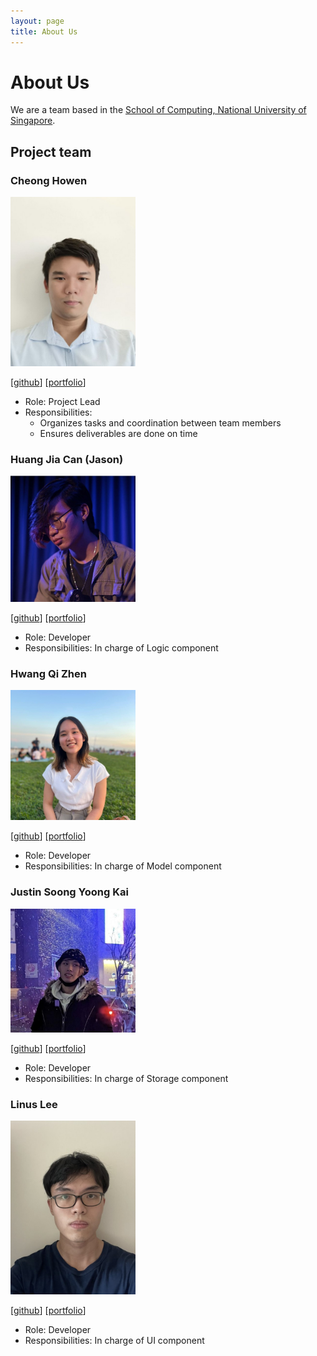 ```yaml
---
layout: page
title: About Us
---
```


# About Us

We are a team based in the [School of Computing, National University of Singapore](http://www.comp.nus.edu.sg).

## Project team

### Cheong Howen

<img src="images/howenc.png" width="200px">

[[github](https://github.com/howenc)]
[[portfolio](team/howenc.md)]

* Role: Project Lead
* Responsibilities:
    * Organizes tasks and coordination between team members
    * Ensures deliverables are done on time

### Huang Jia Can (Jason)

<img src="images/jason-raiin.png" width="200px">

[[github](http://github.com/jason-raiin)]
[[portfolio](team/jason-raiin.md)]

* Role: Developer
* Responsibilities: In charge of Logic component

### Hwang Qi Zhen

<img src="images/qz1004.png" width="200px">

[[github](http://github.com/qz1004)]
[[portfolio](team/qz1004.md)]

* Role: Developer
* Responsibilities: In charge of Model component

### Justin Soong Yoong Kai

<img src="images/juzzztinsoong.png" width="200px">

[[github](http://github.com/juzzztinsoong)]
[[portfolio](team/juzzztinsoong.md)]

* Role: Developer
* Responsibilities: In charge of Storage component

### Linus Lee

<img src="images/lomaply.png" width="200px">

[[github](http://github.com/LoMaply)]
[[portfolio](team/lomaply.md)]

* Role: Developer
* Responsibilities: In charge of UI component

